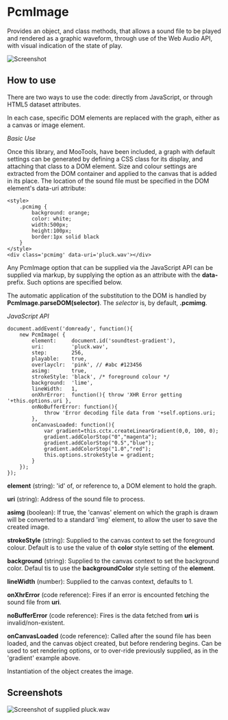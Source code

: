PcmImage
========

Provides an object, and class methods, that allows a sound file to be played and rendered as a graphic waveform, through use of the Web Audio API, with visual indication of the state of play.

![Screenshot](https://raw.github.com/leegee/MooTools-PcmImage/master/Demo/pluck_600x200_steelblue_white.png)

How to use
----------

There are two ways to use the code: directly from JavaScript, or through HTML5 dataset attributes.

In each case, specific DOM elements are replaced with the graph, either as a canvas or image element.

*Basic Use*

Once this library, and MooTools, have been included, a graph with default settings can be generated by defining a CSS class for its display, and attaching that class to a DOM element. Size and colour settings are extracted from the DOM container and applied to the canvas that is added in its place. The location of the sound file must be specified in the DOM element's data-uri attribute:

	<style>
		.pcmimg {
			background: orange;
			color: white;
			width:500px;
			height:100px; 
			border:1px solid black
		}
	</style>
	<div class='pcmimg' data-uri='pluck.wav'></div>

Any PcmImage option that can be supplied via the JavaScript API can be supplied via markup, by supplying the option as an attribute with the **data-** prefix. Such options are specified below.

The automatic application of the substitution to the DOM is handled by **PcmImage.parseDOM(selector)**. The *selector* is, by default, **.pcmimg**.

*JavaScript API*

	document.addEvent('domready', function(){
		new PcmImage( {
			element:     document.id('soundtest-gradient'),
			uri:         'pluck.wav',
			step:        256,
			playable:	 true,
			overlayclr:	 'pink', // #abc #123456
			asimg:       true,
			strokeStyle: 'black', /* foreground colour */
			background:  'lime',
			lineWidth:   1,
			onXhrError:  function(){ throw 'XHR Error getting '+this.options.uri },
			onNoBufferError: function(){
				throw 'Error decoding file data from '+self.options.uri;
			},
			onCanvasLoaded: function(){ 
				var gradient=this.cctx.createLinearGradient(0,0, 100, 0);
				gradient.addColorStop("0","magenta");
				gradient.addColorStop("0.5","blue");
				gradient.addColorStop("1.0","red");
				this.options.strokeStyle = gradient;
			}
		});
	});

**element** (string): 'id' of, or reference to, a DOM element to hold the graph.

**uri** (string): Address of the sound file to process.

**asimg** (boolean): If true, the 'canvas' element on which the graph is drawn will be converted to a standard 'img' element, to allow the user to save the created image.

**strokeStyle** (string): Supplied to the canvas context to set the foreground colour. Default is to use the value of th **color** style setting  of the **element**.

**background** (string): Supplied to the canvas context to set the background color. Defaul tis to use the **backgroundColor** style setting of the **element**.

**lineWidth** (number): Supplied to the canvas context, defaults to 1.

**onXhrError** (code reference): Fires if an error is encounted fetching the sound file from **uri**. 

**noBufferError** (code reference): Fires is the data fetched from **uri** is invalid/non-existent.

**onCanvasLoaded** (code reference): Called after the sound file has been loaded, and the canvas object created, but before rendering begins. Can be used to set rendering options, or to over-ride previously supplied, as in the 'gradient' example above.

Instantiation of the object creates the image.


Screenshots
-----------

![Screenshot of supplied pluck.wav](https://raw.github.com/leegee/MooTools-PcmImage/master/Demo/pluck_600x200_steelblue_white.png)


